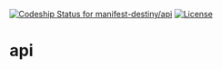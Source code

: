 [ ![Codeship Status for manifest-destiny/api](https://img.shields.io/codeship/d6c1ddd0-16a3-0132-5f85-2e35c05e22b1/master.svg)](https://codeship.com/projects/105162) [ ![License](http://img.shields.io/badge/license-BSD3-brightgreen.svg)](https://github.com/manifest-destiny/api/raw/master/LICENSE)

# api
